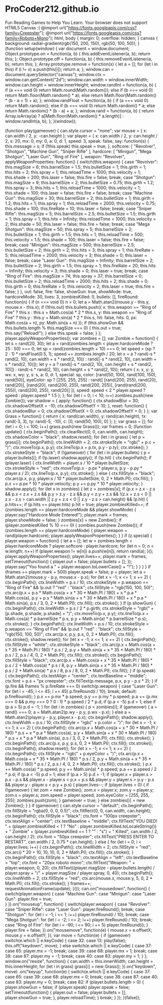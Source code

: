# ProCoder212.github.io
Fun Reading Games to Help You Learn.
<canvas>Your browser does not support HTML5 Canvas :(</canvas>
@import url("https://fonts.googleapis.com/css?family=Creepster");
@import url("https://fonts.googleapis.com/css?family=Roboto+Mono");
html, body {
  margin: 0;
  overflow: hidden;
}
canvas {
  background: radial-gradient(rgb(150, 200, 150), rgb(50, 100, 50));
}
(function setup(window) {
  var document = window.document;
  Object.prototype.on = function(a, b) {
    this.addEventListener(a, b);
    return this;
  };
  Object.prototype.off = function(a, b) {
    this.removeEventListener(a, b);
    return this;
  };
  Array.prototype.remove = function(x) {
    let a = [];
    for (let i in this)
      if (i != x)
        a.push(this[i]);
    return a;
  };
  window.can = document.querySelector("canvas");
  window.ctx = window.can.getContext("2d");
  window.can.width = window.innerWidth;
  window.can.height = window.innerHeight;
  window.randInt = function(a, b) {
    if (a === void 0) return Math.round(Math.random());
    else if (b === void 0) return Math.floor(Math.random() * a);
    else return Math.floor(Math.random() * (b - a + 1) + a);
  };
  window.randFloat = function(a, b) {
    if (a === void 0) return Math.random();
    else if (b === void 0) return Math.random() * a;
    else return Math.random() * (b - a) + a;
  };
  window.rand = function(a, b) {
    return Array.isArray(a) ? a[Math.floor(Math.random() * a.length)] : window.randInt(a, b);
  };
}(window));

(function play(gameover) {
  can.style.cursor = "none";
  var mouse = {
    x: can.width / 2,
    y: -can.height
  };
  var player = {
    x: can.width / 2,
    y: can.height / 2,
    s: 20,
    mx: 0,
    my: 0,
    a: 0,
    d: 1,
    speed: 3,
    speak: false,
    say: function(s) {
      this.message = s;
      if (!this.speak)
        this.speak = true;
    },
    softcore: [
      "Revolver",
      "Shotgun",
      "Machine Gun",
      "Sniper Rifle"
    ],
    hardcore: [
      "Minigun",
      "Mega Shotgun",
      "Laser Gun",
      "Ring of Fire"
    ],
    weapon: "Revolver",
    applyWeaponProperties: function() {
      switch(this.weapon) {
        case "Revolver":
          this.magSize = 6;
          this.barrelSize = 1.5;
          this.bulletSize = 1;
          this.girth = 1;
          this.hits = 2;
          this.spray = 1;
          this.reloadTime = 1000;
          this.velocity = 1;
          this.shade = 200;
          this.laser = false;
          this.fire = false;
          break;
        case "Shotgun":
          this.magSize = 9;
          this.barrelSize = 2;
          this.bulletSize = 0.75;
          this.girth = 1.2;
          this.spray = 3;
          this.hits = 1;
          this.reloadTime = 1000;
          this.velocity = 1;
          this.shade = 100;
          this.laser = false;
          this.fire = false;
          break;
        case "Machine Gun":
          this.magSize = 30;
          this.barrelSize = 2;
          this.bulletSize = 1;
          this.girth = 1.2;
          this.hits = 1;
          this.spray = 1;
          this.reloadTime = 2000;
          this.velocity = 0.75;
          this.shade = 100;
          this.fireRate = 10;
          this.laser = false;
          break;
        case "Sniper Rifle":
          this.magSize = 5;
          this.barrelSize = 2.5;
          this.bulletSize = 1.5;
          this.girth = 1;
          this.spray = 1;
          this.hits = Infinity;
          this.reloadTime = 1000;
          this.velocity = 2;
          this.shade = 50;
          this.laser = false;
          this.fire = false;
          break;
        case "Mega Shotgun":
          this.magSize = 50;
          this.spray = 5;
          this.barrelSize = 2;
          this.bulletSize = 1;
          this.girth = 1.5;
          this.hits = 1;
          this.reloadTime = 500;
          this.velocity = 1.5;
          this.shade = 100;
          this.laser = false;
          this.fire = false;
          break;
        case "Minigun":
          this.magSize = 500;
          this.barrelSize = 2.5;
          this.bulletSize = 2;
          this.girth = 2;
          this.hits = 3;
          this.spray = 1;
          this.fireRate = 5;
          this.reloadTime = 2000;
          this.velocity = 3;
          this.shade = 0;
          this.laser = false;
          break;
        case "Laser Gun":
          this.magSize = Infinity;
          this.barrelSize = 2;
          this.bulletSize = 2;
          this.girth = 1.5;
          this.spray = 1;
          this.fireRate = 20;
          this.hits = Infinity;
          this.velocity = 3;
          this.shade = 0;
          this.laser = true;
          break;
        case "Ring of Fire":
          this.magSize = 74;
          this.spray = 37;
          this.barrelSize = 0;
          this.bulletSize = 2;
          this.reloadTime = 2000;
          this.hits = 2;
          this.shade = 0;
          this.girth = 0;
          this.fireRate = 5;
          this.velocity = 2;
          this.laser = true;
          this.fire = false;
      }
    },
    out: false,
    fire: false,
    showGun: true,
    showMode: true,
    hardcoreMode: 30,
    lives: 3,
    zombiesKilled: 0,
    bullets: [],
    fireRound: function(n) {
      if (n === void 0) n = 0;
      let a = Math.atan2(mouse.y - this.y, mouse.x - this.x);
      if (!this.out)
        this.bullets.push({
          x: this.weapon == "Ring of Fire" ? this.x : this.x + Math.cos(a) * 2 * this.s,
          y: this.weapon == "Ring of Fire" ? this.y : this.y + Math.sin(a) * 2 * this.s,
          hit: false,
          hits: 0,
          px: Math.cos(a + n),
          py: Math.sin(a + n)
        });
      if (this.showGun && this.bullets.length % this.magSize === 0) {
        this.out = true;
        this.say("Reload!");
      } else this.speak = false;
    }
  };
  player.applyWeaponProperties();
  var zombies = [];
  var Zombie = function() {
    let s = rand(20, 30);
    let a = rand(zombies.length < player.hardcoreMode ? 25 : 50) === 0;
    let sp = rand(zombies.length + 10) === 0;
    let speed = (sp ? 2 : 1) * randFloat(0.5, 1);
    speed += zombies.length / 20;
    let x = a ? rand(-s * rand(2, 10), can.width + s * rand(2, 10)) : rand([-s * rand(2, 10), can.width + s * rand(2, 10)]);
    let y = a ? rand([-s * rand(2, 10), can.height + s * rand(2, 10)]) : rand(-s * rand(2, 10), can.height + s * rand(2, 10));
    return {
      x: x,
      y: y,
      wx: x,
      wy: y,
      s: s,
      a: 0,
      d: 1,
      special: sp,
      color: [rand(50, 100), rand(100, 150), rand(50)],
      eyeColor: sp ? [255, 255, 255] : rand([
        [rand(200, 255), rand(20), rand(20)],
        [rand(20), rand(200, 255), rand(200, 255)],
        [rand(rand(200, 255)), rand(200, 255), rand(20)]
      ]),
      speed: speed < 2 * player.speed ? speed : player.speed * 1.5
    };
  };
  for (let i = 0; i < 10; i++)
    zombies.push(new Zombie());
  var shadow = {
    apply: function() {
      ctx.shadowBlur = 30;
      ctx.shadowOffsetX = -10;
      ctx.shadowOffsetY = 10;
    },
    reset: function() {
      ctx.shadowBlur = 0;
      ctx.shadowOffsetX = 0;
      ctx.shadowOffsetY = 0;
    }
  };
  var Grass = function() {
    return {
      x: rand(can.width),
      y: rand(can.height),
      tx: rand(-3, 3),
      ty: rand(-5, -10),
      c: [0, rand(50, 100), 0]
    };
  };
  var grass = [];
  for (let i = 0; i < 100; i++)
    grass.push(new Grass());
  var frames = 0;
  (function update() {
    ctx.beginPath();
    ctx.clearRect(0, 0, can.width, can.height);
    ctx.shadowColor = "black";
    shadow.reset();
    for (let i in grass) {
      let p = grass[i];
      ctx.beginPath();
      ctx.lineWidth = 2;
      ctx.strokeStyle = "rgb(" + p.c + ")";
      ctx.moveTo(p.x, p.y);
      ctx.lineTo(p.x + p.tx, p.y - p.ty);
      ctx.stroke();
    }
    ctx.strokeStyle = "black";
    if (!gameover) {
    for (let i in player.bullets) {
      p = player.bullets[i];
      if (!p.laser) shadow.apply();
      if (!p.hit) {
        ctx.beginPath();
        if (player.laser) {
          ctx.lineWidth = player.s / 10 * player.bulletSize;
          ctx.strokeStyle = "red";
          ctx.moveTo(p.x - p.px * player.s, p.y - p.py * player.s / 2);
          ctx.lineTo(p.x, p.y);
          ctx.stroke();
        } else {
          ctx.fillStyle = "black";
          ctx.arc(p.x, p.y, player.s / 10 * player.bulletSize, 0, 2 * Math.PI);
          ctx.fill();
        }
        p.x += p.px * 10 * player.velocity;
        p.y += p.py * 10 * player.velocity;
      }
      shadow.apply();
      for (let x in zombies) {
        let z = zombies[x];
        if (p.x > z.x - z.s &&
           p.x < z.x + z.s &&
           p.y > z.y - z.s &&
           p.y < z.y + z.s &&
           !(z.x + z.s < 0 ||
           z.x - z.s > can.width ||
           z.y + z.s < 0 ||
           z.y - z.s > can.height) &&
           !p.hit) {
          p.hits++;
          if (p.hits == player.hits)
            p.hit = true;
          player.zombiesKilled++;
          if (zombies.length == player.hardcoreMode && player.showMode) {
            player.say("Hardcore Mode Entered!");
            player.mark = frames;
            player.showMode = false;
          }
          zombies[x] = new Zombie();
          if (player.zombiesKilled % 10 === 0) {
            zombies.push(new Zombie());
            if (zombies.length == player.hardcoreMode) {
              player.weapon = rand(player.hardcore);
              player.applyWeaponProperties();
            }
          }
          if (z.special) {
            player.weapon = function() {
              let a = [];
              let w = zombies.length < player.hardcoreMode ? player.softcore : player.hardcore;
              for (let n = 0; n < w.length; n++)
                if (player.weapon != w[n])
                  a.push(w[n]);
              return rand(a);
            }();
            player.applyWeaponProperties();
            player.lives++;
            player.mark = frames;
            setTimeout(function() {
              player.out = false;
              player.bullets = [];
            });
            player.say("You found a " + player.weapon.toLowerCase() + "!");
          }
        }
      }
    }
    if (frames == player.mark + 500)
      player.speak = false;
    p = player;
    let a = Math.atan2(mouse.y - p.y, mouse.x - p.x);
    for (let x = -1; x <= 1; x += 2) {
      ctx.beginPath();
      ctx.lineWidth = p.s / 10;
      ctx.strokeStyle = p.weapon == "Ring of Fire" && !p.out ? "red" : "black";
      ctx.fillStyle = "rgb(150, 100, 50)";
      ctx.arc(p.x + p.s * Math.cos(a + x * 30 * Math.PI / 180) + x * p.a * Math.cos(a), p.y + p.s * Math.sin(a + x * 30 * Math.PI / 180) + x * p.a * Math.sin(a), p.s / 3, 0, 2 * Math.PI);
      ctx.fill();
      ctx.stroke();
    }
    if (p.showGun) {
      ctx.beginPath();
      ctx.lineWidth = p.s / 2 * p.girth;
      ctx.strokeStyle = "rgb(" + [p.shade, p.shade, p.shade] + ")";
      ctx.moveTo(p.x, p.y);
      ctx.lineTo(p.x + Math.cos(a) * p.barrelSize * p.s, p.y + Math.sin(a) * p.barrelSize * p.s);
      ctx.stroke();
    }
    ctx.beginPath();
    ctx.lineWidth = p.s / 10;
    ctx.strokeStyle = p.weapon == "Ring of Fire" && !p.out ? "red" : "black";
    ctx.fillStyle = "rgb(150, 100, 50)";
    ctx.arc(p.x, p.y, p.s, 0, 2 * Math.PI);
    ctx.fill();
    ctx.stroke();
    shadow.reset();
    for (let x = -1; x <= 1; x += 2) {
      ctx.beginPath();
      ctx.fillStyle = "white";
      ctx.strokeStyle = "black";
      ctx.arc(p.x + Math.cos(a + x * 35 * Math.PI / 180) * p.s / 2, p.y + Math.sin(a + x * 35 * Math.PI / 180) * p.s / 2, p.s / 4, 0, 2 * Math.PI);
      ctx.fill();
      ctx.stroke();
      ctx.beginPath();
      ctx.fillStyle = "black";
      ctx.arc(p.x + Math.cos(a + x * 35 * Math.PI / 180) * p.s / 2 + Math.cos(a) * p.s / 8, p.y + Math.sin(a + x * 35 * Math.PI / 180) * p.s / 2 + Math.sin(a) * p.s / 8, p.s / 8, 0, 2 * Math.PI);
      ctx.fill();
    }
    if (p.speak) {
      ctx.beginPath();
      ctx.textAlign = "center";
      ctx.textBaseline = "middle";
      ctx.font = p.s + "px creepster";
      ctx.fillText(p.message, p.x, p.y - p.s * 2);
    }
    if (p.fire && frames % p.fireRate === 0)
      switch(p.weapon) {
        case "Laser Gun":
          for (let i = -45; i <= 45; i += 45)
            p.fireRound(i / 10);
          break;
        default:
          p.fireRound();
      }
      p.x += p.mx * p.speed;
      p.y += p.my * p.speed;
      p.a += (p.mx === 0 && p.my === 0 ? 0 : 1) * p.speed / 2 * p.d;
      if (p.a < -5) p.d = 1;
      else if (p.a > 5) p.d = -1;
    }
    for (let i in zombies) {
      p = zombies[i];
      if (gameover) {
        a = rand() === 0;
        a = Math.atan2(p.wy - p.y, p.wx - p.x);
      } else a = Math.atan2(player.y - p.y, player.x - p.x);
      ctx.beginPath();
      shadow.apply();
      ctx.lineWidth = p.s / 10;
      ctx.fillStyle = "rgb(" + p.color + ")";
      for (let x = -1; x <= 1; x += 2) {
        ctx.beginPath();
        ctx.arc(p.x + Math.cos(a + x * 30 * Math.PI / 180) * p.s + x * p.a * Math.cos(a), p.y + Math.sin(a + x * 30 * Math.PI / 180) * p.s + x * p.a * Math.sin(a), p.s / 3, 0, 2 * Math.PI);
        ctx.fill();
        ctx.stroke();
      }
      ctx.beginPath();
      ctx.arc(p.x, p.y, p.s, 0, 2 * Math.PI);
      ctx.fill();
      ctx.stroke();
      ctx.beginPath();
      shadow.reset();
      for (let x = -1; x <= 1; x += 2) {
        ctx.beginPath();
        ctx.fillStyle = "rgb(" + p.eyeColor + ")";
        ctx.arc(p.x + Math.cos(a + x * 35 * Math.PI / 180) * p.s / 2, p.y + Math.sin(a + x * 35 * Math.PI / 180) * p.s / 2, p.s / 4, 0, 2 * Math.PI);
        ctx.fill();
        ctx.stroke();
      }
      p.x += Math.cos(a) * p.speed;
      p.y += Math.sin(a) * p.speed;
      p.a += p.speed / 2 * p.d;
      if (p.a < -5) p.d = 1;
      else if (p.a > 5) p.d = -1;
      if (player.x + player.s > p.x - p.s &&
         player.x - player.s < p.x + p.s &&
         player.y + player.s > p.y - p.s &&
         player.y - player.s < p.y + p.s) {
        player.lives--;
        if (player.lives < 0) {
          if (!gameover) {
            let zom = new Zombie();
            zom.x = player.x;
            zom.y = player.y;
            zom.s = player.s;
            zom.speed = player.speed;
            zom.eyeColor = [255, 255, 255];
            zombies.push(zom);
          }
          gameover = true;
        } else zombies[i] = new Zombie();
      }
    }
    if (gameover) {
      can.style.cursor = "default";
      ctx.beginPath();
      ctx.fillStyle = "rgba(0, 0, 0, 0.5)";
      ctx.fillRect(0, 0, can.width, can.height);
      ctx.beginPath();
      ctx.fillStyle = "black";
      ctx.font = "100px creepster";
      ctx.textAlign = "center";
      ctx.textBaseline = "middle";
      ctx.fillText("YOU DIED! " + (player.zombiesKilled < 1 ? "No" : player.zombiesKilled.toLocaleString()) + " Zombie" + (player.zombiesKilled == 1 ? "" : "s") + " Killed", can.width / 2, can.height / 2);
      ctx.font = "50px creepster";
      ctx.fillText("PRESS ENTER TO RESTART", can.width / 2, 0.75 * can.height);
    } else {
      for (let i = 0; i < player.lives; i++) {
        ctx.beginPath();
        ctx.lineWidth = 2;
        ctx.fillStyle = "red";
        ctx.arc(i * 20 + 10, 10, 10, 0, 2 * Math.PI);
        ctx.fill();
        ctx.stroke();
      }
      ctx.beginPath();
      ctx.fillStyle = "black";
      ctx.textAlign = "left";
      ctx.textBaseline = "top";
      ctx.font = "20px roboto mono";
      ctx.fillText("Weapon: " + player.weapon, 0, 20);
      ctx.fillText((player.magSize - player.bullets.length) / player.spray + "/" + player.magSize / player.spray, 0, 40);
      ctx.beginPath();
      ctx.lineWidth = 2;
      ctx.fillStyle = "red";
      ctx.arc(mouse.x, mouse.y, 5, 0, 2 * Math.PI);
      ctx.fill();
      ctx.stroke();
    }
    frames++;
    requestAnimationFrame(update);
  }());
  can.on("mousedown", function() {
    switch(player.weapon) {
      case "Machine Gun":
      case "Minigun":
      case "Laser Gun":
      player.fire = true;   
    }
  }).on("mouseup", function() {
    switch(player.weapon) {
      case "Revolver":
      case "Sniper Rifle":
      case "Laser Gun":
        player.fireRound();
        break;
      case "Shotgun":
        for (let i = -1; i <= 1; i++)
          player.fireRound(i / 10);
      break;
      case "Mega Shotgun":
        for (let i = -2; i <= 2; i++)
          player.fireRound(i / 10);
        break;
      case "Ring of Fire":
        for (let i = -90; i <= 90; i += 5)
          player.fireRound(i);
      }
    player.fire = false;
  }).on("mousemove", function(e) {
    mouse.x = e.offsetX;
    mouse.y = e.offsetY;
  });
  var move = function(e) {
    if (gameover)
      switch(e.which || e.keyCode) {
        case 32:
        case 13:
          play(false);
          this.off("keydown", move);
      }
    else switch(e.which || e.keyCode) {
        case 37:
        case 65:
          player.mx = -1;
          break;
        case 39:
        case 68:
          player.mx = 1;
          break;
        case 38:
        case 87:
          player.my = -1;
          break;
        case 40:
        case 83:
          player.my = 1;
      }
  };
  window.on("resize", function() {
    can.width = this.innerWidth;
    can.height = this.innerHeight;
    for (let i in grass)
      grass[i] = new Grass();
  }).on("keydown", move)
    .on("keyup", function(e) {
    switch(e.which || e.keyCode) {
      case 37:
      case 65:
      case 39:
      case 68:
        player.mx = 0;
        break;
      case 38:
      case 87:
      case 40:
      case 83:
        player.my = 0;
        break;
      case 82:
        if (player.bullets.length > 0) {
            player.showGun = false;
          if (player.speak)
            player.speak = false;
          setTimeout(function() {
            player.out = false;
              player.bullets = [];
            player.showGun = true;
          }, player.reloadTime);
        }
        break;
    }
  });
}(false));
